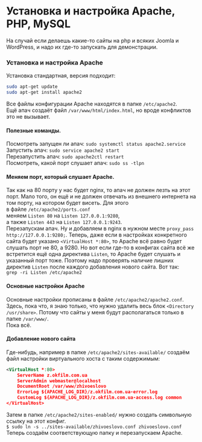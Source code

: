# Установка и настройка Apache, PHP, MySQL  
На случай если делаешь какие-то сайты на php и всяких Joomla и WordPress, и надо их где-то запускать для демонстрации.  

### Установка и настройка Apache  
Установка стандартная, версия подходит:  
```bash
sudo apt-get update
sudo apt-get install apache2
```
Все файлы конфигурации Apache находятся в папке `/etc/apache2`.  
Ещё апач создаёт файл `/var/www/html/index.html`, но вроде конфликтов это не вызывает.  

#### Полезные команды.  
Посмотреть запущен ли апач: `sudo systemctl status apache2.service`  
Запустить апач: `sudo service apache2 start`  
Перезапустить апач: `sudo apache2ctl restart`  
Посмотреть, какой порт слушает апач: `sudo ss -tlpn`  

#### Меняем порт, который слушает Apache.  
Так как на 80 порту у нас будет nginx, то апач не должен лезть на этот порт. Мало того, он ещё и не должен отвечать из внешнего интернета на том порту, на котором будет висеть. Для этого  
в файле `/etc/apache2/ports.conf`  
меняем `Listen 80` на `Listen 127.0.0.1:9280`,  
а также `Listen 443` на `Listen 127.0.0.1:9243`.  
Перезапускам апач. Ну и добавляем в nginx в нужном месте `proxy_pass http://127.0.0.1:9280;`. Теперь, даже если в настройках конкретного сайта будет указано `<VirtualHost *:80>`, то Apache всё равно будет слушать порт не 80, а 9280. Но вот если где-то в конфигах сайта всё же встретится ещё одна директива `Listen`, то Apache будет слушать и указанный порт тоже. Поэтому надо проверять наличие лишних директив `Listen` после каждого добавления нового сайта. Вот так:  
`grep -ri Listen /etc/apache2`  

#### Основные настройки Apache  
Основные настройки прописаны в файле `/etc/apache2/apache2.conf`.  
Здесь, пока что, я знаю только, что нужно удалить весь блок `<Directory /usr/share>`. Потому что сайты у меня будут располагаться только в папке `/var/www/`.  
Пока всё.  

#### Добавление нового сайта  
Где-нибудь, например в папке `/etc/apache2/sites-available/` создаём файл настройки виртуального хоста с таким содержимым:  
```xml
<VirtualHost *:80>
    ServerName z.okfilm.com.ua
    ServerAdmin webmaster@localhost
    DocumentRoot /var/www/zhivoeslovo
    ErrorLog ${APACHE_LOG_DIR}/z.okfilm.com.ua-error.log
    CustomLog ${APACHE_LOG_DIR}/z.okfilm.com.ua-access.log common
</VirtualHost>
```
Затем в папке `/etc/apache2/sites-enabled/` нужно создать символьную ссылку на этот конфиг.  
`$ sudo ln -s ../sites-available/zhivoeslovo.conf zhivoeslovo.conf`  
Теперь создаём соответствующую папку и перезапускаем Apache.  

